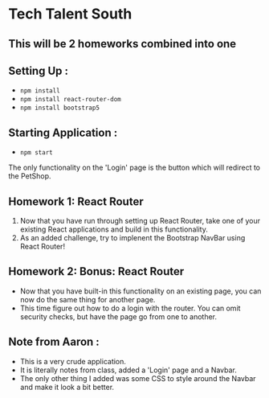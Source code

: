 # Tech Talent South

## This will be 2 homeworks combined into one

## Setting Up :
* `npm install`
* `npm install react-router-dom`
* `npm install bootstrap5`

## Starting Application :
* `npm start`

The only functionality on the 'Login' page is the button which will redirect to the PetShop.

## Homework 1: React Router
1. Now that you have run through setting up React Router, take one of your existing React applications and build in this functionality.
2. As an added challenge, try to implenent the Bootstrap NavBar using React Router!

## Homework 2: Bonus: React Router
* Now that you have built-in this functionality on an existing page, you can now do the same thing for another page.
* This time figure out how to do a login with the router. You can omit security checks, but have the page go from one to another.

## Note from Aaron :
* This is a very crude application.
* It is literally notes from class, added a 'Login' page and a Navbar.
* The only other thing I added was some CSS to style around the Navbar and make it look a bit better.